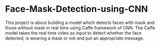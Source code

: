 # Face-Mask-Detection-using-CNN
This project is about building a model which detects faces with mask and those without mask in real time using Caffe framework of CNN. The Caffe model takes the real time video as input to detect whether the face detected, is wearing a mask or not and put an appropriate message.
